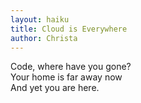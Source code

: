 ```yaml
---
layout: haiku
title: Cloud is Everywhere
author: Christa
---
```


Code, where have you gone?<br>
Your home is far away now<br>
And yet you are here.<br>
